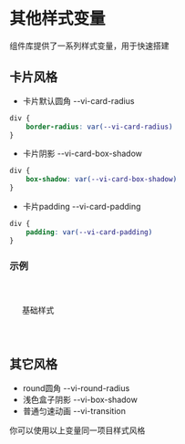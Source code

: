 # 其他样式变量
组件库提供了一系列样式变量，用于快速搭建

## 卡片风格
- 卡片默认圆角 --vi-card-radius
``` css
div {
    border-radius: var(--vi-card-radius)
}
```
- 卡片阴影 --vi-card-box-shadow
``` css
div {
    box-shadow: var(--vi-card-box-shadow)
}
```
- 卡片padding --vi-card-padding
``` css
div {
    padding: var(--vi-card-padding)
}
```

### 示例
<vi-card class="card">基础样式</vi-card>

## 其它风格
- round圆角 --vi-round-radius
- 浅色盒子阴影 --vi-box-shadow
- 普通匀速动画 --vi-transition

你可以使用以上变量同一项目样式风格

<style>
    .card {
        display: flex;
        width: 100px;
        height: 100px;
        align-items: center;
        justify-content: center;
    }
</style>